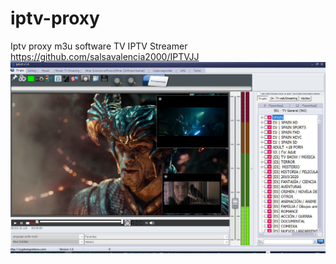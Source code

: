 # iptv-proxy
Iptv proxy m3u software TV
IPTV Streamer https://github.com/salsavalencia2000/IPTVJJ
![](https://github.com/salsavalencia2000/IPTVJJ/blob/main/IptvJJ1.jpg)
